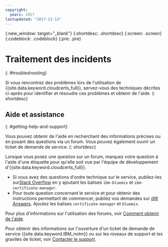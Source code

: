 ```yaml
---
copyright:
  years: 2017
lastupdated: "2017-12-13"
---
```

{:new_window: target="_blank"}
{:shortdesc: .shortdesc}
{:screen: .screen}
{:codeblock: .codeblock}
{:pre: .pre}

# Traitement des incidents
{: #troubleshooting}

Si vous rencontrez des problèmes lors de l'utilisation de {{site.data.keyword.cloudcerts_full}}, servez-vous des techniques décrites ci-après pour identifier et résoudre ces problèmes et obtenir de l'aide.
{: shortdesc}


## Aide et assistance
{: #getting-help-and-support}

Vous pouvez obtenir de l'aide en
recherchant des informations précises ou en posant des questions via un forum. Vous pouvez également ouvrir un ticket de demande de service.
{: shortdesc}

Lorsque vous posez une question sur un forum, marquez votre question à l'aide d'une
étiquette pour qu'elle soit vue par l'équipe de développement d'{{site.data.keyword.cloudcerts_full}}.

-   Si vous avez des questions d'ordre technique sur le service, publiez-les sur[Stack Overflow](http://stackoverflow.com/search?q=certificate-manager+ibm-bluemix) en y ajoutant les balises `ibm-bluemix` et `ibm-certificate-manager`.  
-   Pour toute question concernant le service et pour obtenir des instructions permettant de commencer, publiez vos demandes sur [dW Answers](https://developer.ibm.com/answers/search.html?f=&type=question&redirect=search%2Fsearch&sort=relevance&q=certificate-manager%20%2B[bluemix]). Ajoutez les balises `certificate-manager` et `bluemix`. 

Pour plus d'informations sur l'utilisation des forums, voir [Comment obtenir de l'aide](https://console.bluemix.net/docs/support/index.html#getting-help).

Pour obtenir des informations sur l'ouverture d'un ticket de demande de service {{site.data.keyword.IBM_notm}} ou sur les niveaux de support et les gravités de ticket, voir [Contacter le support](https://console.bluemix.net/docs/support/index.html#contacting-support).
